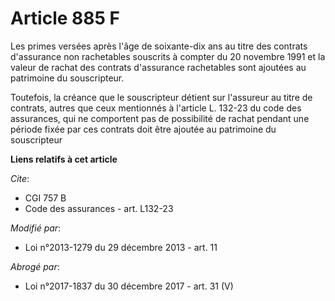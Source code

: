 # Article 885 F

Les primes versées après l'âge de soixante-dix ans au titre des contrats d'assurance non rachetables souscrits à compter du
20 novembre 1991 et la valeur de rachat des contrats d'assurance rachetables sont ajoutées au patrimoine du souscripteur. 

Toutefois, la créance que le souscripteur détient sur l'assureur au titre de contrats, autres que ceux mentionnés à l'article
L. 132-23 du code des assurances, qui ne comportent pas de possibilité de rachat pendant une période fixée par ces contrats
doit être ajoutée au patrimoine du souscripteur

**Liens relatifs à cet article**

_Cite_:

  - CGI 757 B
  - Code des assurances - art. L132-23

_Modifié par_:

  - Loi n°2013-1279 du 29 décembre 2013 - art. 11

_Abrogé par_:

  - Loi n°2017-1837 du 30 décembre 2017 - art. 31 (V)
